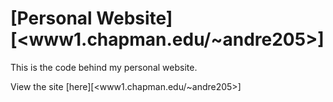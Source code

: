 # [Personal Website][<www1.chapman.edu/~andre205>]
This is the code behind my personal website.

View the site [here][<www1.chapman.edu/~andre205>]

